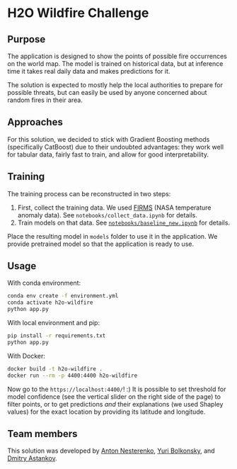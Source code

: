 # H2O Wildfire Challenge

## Purpose

The application is designed to show the points of possible fire occurrences on the world map. The model is trained on historical data, but at inference time it takes real daily data and makes predictions for it.

The solution is expected to mostly help the local authorities to prepare for possible threats, but can easily be used by anyone concerned about random fires in their area.

## Approaches

For this solution, we decided to stick with Gradient Boosting methods (specifically CatBoost) due to their undoubted advantages: they work well for tabular data, fairly fast to train, and allow for good interpretability.  

## Training

The training process can be reconstructed in two steps:
1. First, collect the training data. We used [FIRMS](https://firms.modaps.eosdis.nasa.gov/download/) (NASA temperature anomaly data). See `notebooks/collect_data.ipynb` for details.
2. Train models on that data. See [`notebooks/baseline_new.ipynb`](https://github.com/Illumaria/h2o-wildfire-challenge-2021/blob/master/notebooks/baseline_new.ipynb) for details.

Place the resulting model in `models` folder to use it in the application. We provide pretrained model so that the application is ready to use.

## Usage

With conda environment:

```bash
conda env create -f environment.yml
conda activate h2o-wildfire
python app.py
```

With local environment and pip:

```bash
pip install -r requirements.txt
python app.py
```

With Docker:

```bash
docker build -t h2o-wildfire .
docker run --rm -p 4400:4400 h2o-wildfire
```

Now go to the `https://localhost:4400/`! :)
It is possible to set threshold for model confidence (see the vertical slider on the right side of the page) to filter points, or to get predictions _and_ their explanations (we used Shapley values) for the exact location by providing its latitude and longitude. 

## Team members

This solution was developed by [Anton Nesterenko](https://github.com/IMDxD), [Yuri Bolkonsky](https://github.com/YuryBolkonsky), and [Dmitry Astankov](https://github.com/illumaria).
